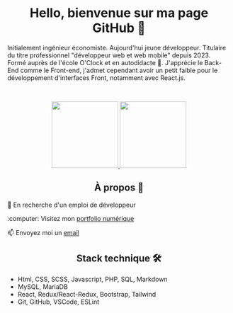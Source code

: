 <h1 align="center">Hello, bienvenue sur ma page GitHub 👋 </h1>

<p>Initialement ingénieur économiste. Aujourd'hui jeune développeur. Titulaire du titre professionnel "développeur web et web mobile" depuis 2023. Formé auprès de l'école O'Clock et en autodidacte 📔. J'apprécie le Back-End comme le Front-end, j'admet cependant avoir un petit faible pour le développement d'interfaces Front, notamment avec React.js. </p>

</br>

<p align="center">
      <a href="https://git.io/streak-stats">
        <img height=150 src="https://streak-stats.demolab.com?user=BastienMasselon&hide_border=true&locale=fr&date_format=j%20M%5B%20Y%5D&background=615C73&stroke=D2C9EC&ring=D2C9EC&fire=D2C9EC&currStreakNum=D2C9EC&sideNums=D2C9EC&currStreakLabel=D2C9EC&sideLabels=D2C9EC&dates=D2C9EC" />
      </a>
      <a href="https://github.com/anuraghazra/github-readme-stats">
        <img height=150 src="https://github-readme-stats.vercel.app/api/top-langs/?username=BastienMasselon&layout=compact&locale=fr&bg_color=615C73&title_color=D2C9EC&text_color=D2C9EC&icon_color=D2C9EC&hide_border=true" />
      </a>
</p>

<h2 align="center">À propos 📜</h2>

<p>💼 En recherche d'un emploi de développeur</p>
<p>:computer: Visitez mon <a href="https://bastienmasselon.github.io/BMasselon/">portfolio numérique</a></p>
<p>📫 Envoyez moi un <a href="mailto:bastien.masselon@laposte.net">email</a></p>

<h2 align="center">Stack technique 🛠️ </h2>

- Html, CSS, SCSS, Javascript, PHP, SQL, Markdown
- MySQL, MariaDB
- React, Redux/React-Redux, Bootstrap, Tailwind
- Git, GitHub, VSCode, ESLint

<!--
**BastienMasselon/BastienMasselon** is a ✨ _special_ ✨ repository because its `README.md` (this file) appears on your GitHub profile.

Here are some ideas to get you started:

- 🔭 I’m currently working on ...
- 🌱 I’m currently learning ...
- 👯 I’m looking to collaborate on ...
- 🤔 I’m looking for help with ...
- 💬 Ask me about ...
- 📫 How to reach me: ...
- 😄 Pronouns: ...
- ⚡ Fun fact: ...
-->
